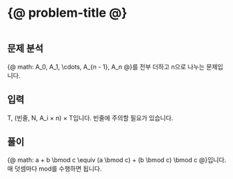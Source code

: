 # {@ problem-title @}

~~~problem-info-table
~~~

## 문제 분석

{@ math: A_0, A_1, \cdots, A_{n - 1}, A_n @}를 전부 더하고 n으로 나누는 문제입니다.

## 입력

T, (빈줄, N, A_i × n) × T입니다. 빈줄에 주의할 필요가 있습니다.

## 풀이

{@ math: a + b \bmod c \equiv (a \bmod c) + (b \bmod c) \bmod c @}입니다.
매 덧셈마다 mod를 수행하면 됩니다.
